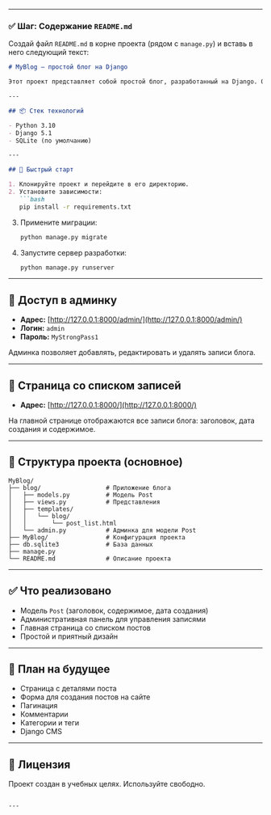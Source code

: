 
---

### ✅ Шаг: Содержание `README.md`

Создай файл `README.md` в корне проекта (рядом с `manage.py`) и вставь в него следующий текст:

````markdown
# MyBlog — простой блог на Django

Этот проект представляет собой простой блог, разработанный на Django. Он позволяет создавать и отображать записи блога через административную панель, а также просматривать их на главной странице сайта.

---

## 📦 Стек технологий

- Python 3.10
- Django 5.1
- SQLite (по умолчанию)

---

## 🚀 Быстрый старт

1. Клонируйте проект и перейдите в его директорию.
2. Установите зависимости:
   ```bash
   pip install -r requirements.txt
````

3. Примените миграции:

   ```bash
   python manage.py migrate
   ```
4. Запустите сервер разработки:

   ```bash
   python manage.py runserver
   ```

---

## 🔑 Доступ в админку

* **Адрес:** [http://127.0.0.1:8000/admin/](http://127.0.0.1:8000/admin/)
* **Логин:** `admin`
* **Пароль:** `MyStrongPass1`

Админка позволяет добавлять, редактировать и удалять записи блога.

---

## 📄 Страница со списком записей

* **Адрес:** [http://127.0.0.1:8000/](http://127.0.0.1:8000/)

На главной странице отображаются все записи блога: заголовок, дата создания и содержимое.

---

## 📁 Структура проекта (основное)

```
MyBlog/
├── blog/                  # Приложение блога
│   ├── models.py          # Модель Post
│   ├── views.py           # Представления
│   ├── templates/
│   │   └── blog/
│   │       └── post_list.html
│   └── admin.py           # Админка для модели Post
├── MyBlog/                # Конфигурация проекта
├── db.sqlite3             # База данных
├── manage.py
└── README.md              # Описание проекта
```

---

## ✅ Что реализовано

* Модель `Post` (заголовок, содержимое, дата создания)
* Административная панель для управления записями
* Главная страница со списком постов
* Простой и приятный дизайн

---

## 📌 План на будущее

* Страница с деталями поста
* Форма для создания постов на сайте
* Пагинация
* Комментарии
* Категории и теги
* Django CMS

---

## 📝 Лицензия

Проект создан в учебных целях. Используйте свободно.

```

---


```
